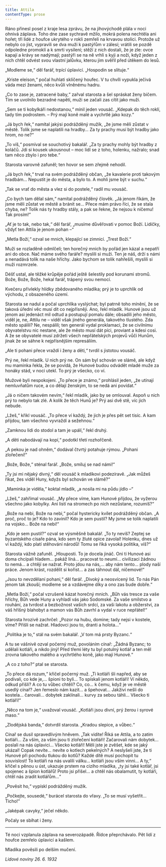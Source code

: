 ```yaml
---
title: Attila
contentType: prose
---
```


<section>

Ráno přinesl posel z kraje lesa zprávu, že na jihovýchodě plála v noci ohnivá záplava. Toho dne zase sychravě mžilo, mokrá polena nechtěla ani hořet; tři lidé z houfce ukrytého v rokli zemřeli na krvavou stolici. Protože už nebylo co jíst, vypravili se dva muži k pastýřům v zálesí; vrátili se pozdě odpoledne promoklí a k smrti vysílení; stěží z nich dostali, že je zle: ovce kapají a krávy se nadýmají; pastýři se na ně vrhli s kyji a noži, když jeden z nich chtěl odvést svou vlastní jalůvku, kterou jim svěřil před útěkem do lesů.

„Modleme se,“ děl farář, trpící úplavicí. „Hospodin se slituje.“

„Kriste eleison,“ počal huhlati sklíčený houfec. V tu chvíli vypukla ječivá váda mezi ženami, něco kvůli vlněnému hadru.

„Co to zase je, zatracené baby,“ zařval starosta a šel spráskat ženy bičem. Tím se uvolnilo bezradné napětí, muži se začali zas cítit jako muži.

„Sem se ti kobylkáři nedostanou,“ mínil jeden vousáč. „Kdepak do těch roklí, tady tím podrostem. – Prý mají koně malé a vychrtlé jako kozy.“

„Já bych řek,“ namítal jakýsi podrážděný mužík, „že jsme měli zůstat v městě. Tolik jsme se naplatili na hradby… Za ty prachy musí být hradby jako hrom, no ne?“

„To víš,“ posmíval se souchotivý bakalář. „Za ty prachy mohly být hradby z koláčů. Jdi si kousek ukousnout – moc lidí se z toho, holenku, nažralo; snad tam něco zbylo i pro tebe.“

Starosta varovně zafuněl; ten hovor se sem zřejmě nehodil.

„Já bych řek,“ trval na svém podrážděný občan, „že kavalerie proti takovým hradbám… Nepustit je do města, a bylo to. A mohli jsme být v suchu.“

„Tak se vrať do města a vlez si do postele,“ radil mu vousáč.

„Co bych tam dělal sám,“ namítal podrážděný člověk. „Já jenom říkám, že jsme měli zůstat ve městě a bránit se… Přece mám právo říci, že se stala chyba, ne? Tolik nás ty hradby stály, a pak se řekne, že nejsou k ničemu! Tak prosím!“

„Ať je to tak, nebo tak,“ děl farář, „musíme důvěřovati v pomoc Boží. Lidičky, vždyť ten Attila je jenom pohan –“

„Metla Boží,“ ozval se mnich, klepající se zimnicí. „Trest Boží.“

Muži se rozladěně odmlčeli; ten horečný mnich by pořád jen kázal a nepatří ani do obce. Nač máme svého faráře? myslili si muži. Ten je náš, drží s námi a nenadává tolik na naše hříchy. Jako bychom se tolik nahřešili, myslili si muži rozmrzele.

Déšť ustal, ale těžké krůpěje pořád ještě šelestily pod korunami stromů. Bože, Bože, Bože, hekal farář, trápený svou nemocí.

Kvečeru přivlekly hlídky zbědovaného mladíka; prý je to uprchlík od východu, z obsazeného území.

Starosta se nadul a počal uprchlíka vyslýchat; byl patrně toho mínění, že se taková úřední věc musí dít co nejpřísněji. Ano, řekl mladík. Hunové jsou už jenom asi jedenáct mil odtud a postupují pomalu dále; obsadili jeho město, viděl je, ne, Attilu ne – viděl však jiného generála, takového tlustého. Zda město spálili? Ne, nespálili; ten generál vydal proklamaci, že se civilnímu obyvatelstvu nic nestane, ale že město musí dát píci, proviant a kdesi cosi. A že se obyvatelé musí zdržeti všech nepřátelských projevů vůči Hunům, jinak že se sáhne k nejpřísnějším represáliím.

„Ale ti pohani přece vraždí i ženy a děti,“ tvrdil s jistotou vousáč.

Prý ne, řekl mladík. U nich prý ne. On sám byl schován ve slámě, ale když mu maminka řekla, že se povídá, že Hunové budou odvádět mladé muže za honáky stád, v noci utekl. To prý je všecko, co ví.

Mužové byli nespokojeni. „To přece je známo,“ prohlásil jeden, „že utínají nemluvňatům ruce, a co dělají ženským, to se nedá ani povídat.“

„Já o ničem takovém nevím,“ řekl mladík, jako by se omlouval. Aspoň u nich prý to nebylo tak zlé. A kolik že těch Hunů je? Prý asi dvě stě, víc jich nebude.

„Lžeš,“ křikl vousáč. „To přece ví každý, že jich je přes pět set tisíc. A kam přijdou, tam všechno vyvraždí a sežehnou.“

„Zamknou lidi do stodol a tam je upálí,“ řekl druhý.

„A děti nabodávají na kopí,“ podotkl třetí rozhořčeně.

„A pekou je nad ohněm,“ dodával čtvrtý potahuje rýmou. „Pohani zlořečení!“

„Bože, Bože,“ sténal farář. „Bože, smiluj se nad námi!“

„Ty jsi mi nějaký divný,“ děl vousáč k mladíkovi podezíravě. „Jak můžeš říkat, žes viděl Huny, kdyžs byl schován ve slámě?“

„Maminka je viděla,“ koktal mladík, „a nosila mi na půdu jídlo –“

„Lžeš,“ zahřímal vousáč. „My přece víme, kam Hunové přijdou, že vyžerou všechno jako kobylky. Ani listí na stromech po nich nezůstane, rozumíš?“

„Bože na nebi, Bože na nebi,“ počal hystericky kvílet podrážděný občan. „A proč, proč to je? Kdo to zavinil? Kdo je sem pustil? My jsme se tolik naplatili na vojsko… Bože na nebi!“

„Kdo je sem pustil?“ ozval se výsměšně bakalář. „To ty nevíš? Zeptej se byzantského císaře pána, kdo sem ty žluté opice zavolal! Holenku, dnes už ví každý, kdo platí stěhování národů! Tomu se říká vysoká politika, víš?“

Starosta vážně zafuněl. „Hlouposti. To je docela jináč. Oni ti Hunové asi doma chcípali hladem… pakáž líná… pracovat to neumí… civilizaci žádnou to nemá… a chtějí se nažrat. Proto jdou na nás,… aby nám tento… plody naší práce. Jenom krást, rozdělit si kořist… a zas táhnout dál, ničemové!“

„Jsou to nevzdělaní pohani,“ děl farář. „Divoký a neosvícený lid. To nás Pán jenom tak zkouší; modleme se a vzdávejme díky a ono zas bude dobře.“

„Metla Boží,“ počal vzrušeně kázat horečný mnich. „Bůh vás tresce za vaše hříchy, Bůh vede Huny a vyhladí vás jako Sodomské. Za vaše smilstvo a rouhání, za tvrdost a bezbožnost vašich srdcí, za vaši lakotu a obžerství, za váš hříšný blahobyt a mamon vás Bůh zavrhl a vydal v ruce nepřátel!“

Starosta hrozivě zachrčel: „Pozor na hubu, domine; tady nejsi v kostele, víme? Přišli se nažrat. Hladovci jsou to, dranti a holota…“

„Politika je to,“ stál na svém bakalář. „V tom má prsty Byzanc.“

A tu se vášnivě ozval počerný muž, povoláním cínař: „Žádná Byzanc; to udělali kotláři, a nikdo jiný! Před třemi léty tu byl potulný kotlář a ten měl zrovna takového malého a vychrtlého koně, jako mají Hunové.“

„A co z toho?“ ptal se starosta.

„To přece dá rozum,“ křičel počerný muž. „Ti kotláři šli napřed, aby se podívali, co kde je,… špioni to byli… To spískali jenom kotláři! Ví někdo, odkud přišli? A co tu vůbec chtěli? Co, co… k čemu, když je ve městě usedlý cínař? Jen řemeslo nám kazit… a špehovat… Jakživi nešli do kostela… čarovali… dobytek zaklínali… kurvy za sebou táhli… Všecko ti kotláři!“

„Něco na tom je,“ uvažoval vousáč. „Kotláři jsou divní, prý žerou i syrové maso.“

„Zlodějská banda,“ dotvrdil starosta. „Kradou slepice, a vůbec.“

Cínař se dusil spravedlivým hněvem. „Tak vidíte! Říká se Attila, a to zatím kotláři… Za vším, za vším jsou ti zlořečení kotláři! Začarovali nám dobytek… poslali na nás úplavici… Všecko kotláři! Měli jste je zvěšet, kde se jaký ukázal! Copak nevíte… nevíte o kotlech pekelných? A neslyšeli jste, že ti Hunové při pochodu tlukou do kotlů? Každé dítě musí pochopit tu souvislost! To kotláři na nás uvalili válku… kotláři jsou vším vinni… A ty,“ křičel s pěnou u úst, ukazuje prstem na cizího mladíka, „ty jsi také kotlář, jsi spojenec a špion kotlářů! Proto jsi přišel… a chtěl nás obalamutit, ty kotláři, chtěl nás zradit kotlářům…“

„Pověsit ho,“ vypískl podrážděný mužík.

„Počkejte, sousedé,“ burácel starosta do vřavy. „To se musí vyšetřit… Ticho!“

„Jaképak cavyky,“ ječel někdo.

Počaly se sbíhat i ženy.

* * *

Té noci vzplanula záplava na severozápadě. Řídce přeprchávalo. Pět lidí z houfce zemřelo úplavicí a kašlem.

Mladíka pověsili po delším mučení.

_Lidové noviny 26. 6. 1932_

</section>

[^1]: Votant (lat.) – přísedící u soudu. _Pozn. red_.

[^2]: Chlamyda (řec.) – plášť ve starém Řecku nošený přes levé rameno a sepnutý kovovou sponou. _Pozn. red_.

[^3]: Agora (řec.) – shromaždiště lidu. _Pozn. red_.

[^4]: Jednoroční beránci z jarního vrhu. _Pozn. red_.

[^5]: Megara – jedno z nejmocnějších starořeckých měst. _Pozn. red_.

[^6]: Boiótia – oblast středního Řecka. _Pozn. red_.

[^7]: Andres Boiótikoi – mužové boiótští. _Pozn. red_.

[^8]: Búlé (řec.) – poradní sbor se správní a soudní pravomocí. _Pozn. red_.

[^9]: Senonové – galský kmen, žijící mezi Loirou a Seinou. _Pozn. red_.

[^10]: Nunvář – zvěrokleštič. _Pozn. red_.

[^11]: Rabboni (aram.) – učiteli, mistře. _Pozn. red_.

[^12]: Synedrium/synedrion (řec.) – nejvyšší orgán moci v Judeji. _Pozn. red_.

[^13]: Hakeldama (aram.) – pohřebiště u Jeruzaléma pro cizozemce. _Pozn. red_.

[^14]: Virtus (lat.) – mužná cnost, ušlechtilost, síla, statečnost. _Pozn. red_.

[^15]: Augur (lat.) – ptakopravec, věštec předpovídající z letu ptáků. _Pozn. red_.

[^16]: O maličkosti se soudce nezajímá (velký duch nedbá malicherností). _Pozn. red_.

[^17]: Arián – člověk popírající Kristovo božství (přinesl ji Arius, alexandrijský, křesťanský kazatel). _Pozn. red_.

[^18]: Podestà vicegerente (ital.) – zástupce podesty (městského správního a soudního úředníka). _Pozn. red_.

[^19]: Karbunkul – tmavočervený drahokam (rubín, granát…). _Pozn. red_.

[^20]: Leporello – sluha, postava z Mozartovy opery Don Giovanni. _Pozn. red_.

[^21]: Exces in venere (lat.) – nestřídmost, výstřednost v pohlavním životě. _Pozn. red_.

[^22]: Albergo (ital.) – hostinec. _Pozn. red_.

[^23]: Nejdůstojnější blahorodí. _Pozn. red_.

[^24]: Vysoce vážený duchovní. _Pozn. red_.

[^25]: Scaligerové – šlechtický rod vládnoucí ve středověku. _Pozn. red_.

[^26]: Crapulone (ital.) – světák, zhýralec, opilec… _Pozn. red_.

[^27]: Vražedné přepadení. _Pozn. red_.

[^28]: Padouch. _Pozn. red_.

[^29]: Chlapec. _Pozn. red_.

[^30]: Zecchino – zlaťák, bývalá benátská zlatá mince. _Pozn. red_.

[^31]: Dělat honéry (z franc. honeur) – projevovat úctu, čest. _Pozn. red._

[^32]: Ať slouží. _Pozn. red._

[^33]: Kletba, nadávka (dosl. prase, vepř). _Pozn. red._

[^34]: Zatracený chlapík, darebák, lump. _Pozn. red._

[^35]: Hrome! _Pozn. red._

[^36]: Jak jste veliký! _Pozn. red._
